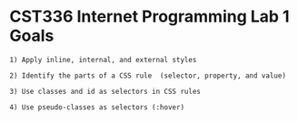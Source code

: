 # CST336 Internet Programming Lab 1 Goals
```
1) Apply inline, internal, and external styles 

2) Identify the parts of a CSS rule  (selector, property, and value)

3) Use classes and id as selectors in CSS rules 

4) Use pseudo-classes as selectors (:hover)
```
